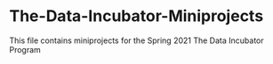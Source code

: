 # The-Data-Incubator-Miniprojects
This file contains miniprojects for the Spring 2021 The Data Incubator Program
